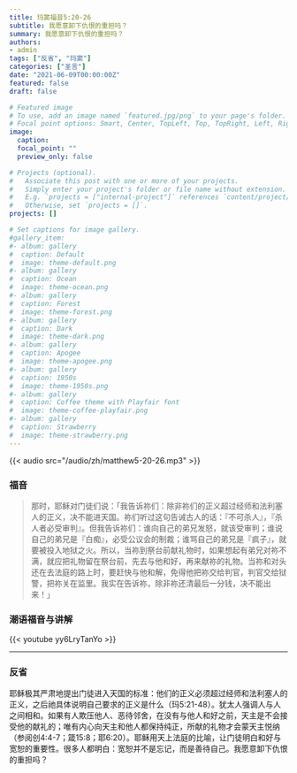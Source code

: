 ```yaml
---
title: 玛窦福音5:20-26
subtitle: 我愿意卸下仇恨的重担吗？
summary: 我愿意卸下仇恨的重担吗？
authors:
- admin
tags: ["反省", "玛窦"]
categories: ["圣言"]
date: "2021-06-09T00:00:00Z"
featured: false
draft: false

# Featured image
# To use, add an image named `featured.jpg/png` to your page's folder.
# Focal point options: Smart, Center, TopLeft, Top, TopRight, Left, Right, BottomLeft, Bottom, BottomRight
image:
  caption:
  focal_point: ""
  preview_only: false

# Projects (optional).
#   Associate this post with one or more of your projects.
#   Simply enter your project's folder or file name without extension.
#   E.g. `projects = ["internal-project"]` references `content/project/deep-learning/index.md`.
#   Otherwise, set `projects = []`.
projects: []

# Set captions for image gallery.
#gallery_item:
#- album: gallery
#  caption: Default
#  image: theme-default.png
#- album: gallery
#  caption: Ocean
#  image: theme-ocean.png
#- album: gallery
#  caption: Forest
#  image: theme-forest.png
#- album: gallery
#  caption: Dark
#  image: theme-dark.png
#- album: gallery
#  caption: Apogee
#  image: theme-apogee.png
#- album: gallery
#  caption: 1950s
#  image: theme-1950s.png
#- album: gallery
#  caption: Coffee theme with Playfair font
#  image: theme-coffee-playfair.png
#- album: gallery
#  caption: Strawberry
#  image: theme-strawberry.png
---
```


{{< audio src="/audio/zh/matthew5-20-26.mp3" >}}

### 福音
> 那时，耶稣对门徒们说：「我告诉祢们：除非祢们的正义超过经师和法利塞人的正义，决不能进天国。祢们听过这句告诫古人的话：『不可杀人』，『杀人者必受审判』。但我告诉祢们：谁向自己的弟兄发怒，就该受审判；谁说自己的弟兄是『白痴』，必受公议会的制裁；谁骂自己的弟兄是『疯子』，就要被投入地狱之火。所以，当祢到祭台前献礼物时，如果想起有弟兄对祢不满，就应把礼物留在祭台前，先去与他和好，再来献祢的礼物。当祢和对头还在去法庭的路上时，要赶快与他和解，免得他把祢交给判官，判官交给狱警，把祢关在监里。我实在告诉祢，除非祢还清最后一分钱，决不能出来！」


### 潮语福音与讲解
{{< youtube yy6LryTanYo >}}

---
### 反省
耶稣极其严肃地提出门徒进入天国的标准：他们的正义必须超过经师和法利塞人的正义，之后祂具体说明自己要求的正义是什么（玛5:21-48）。犹太人强调人与人之间相和。如果有人欺压他人、恶待邻舍，在没有与他人和好之前，天主是不会接受他的献礼的；唯有内心向天主和他人都保持纯正，所献的礼物才会蒙天主悦纳（参阅创4:4-7；箴15:8；耶6:20）。耶稣用天上法庭的比喻，让门徒明白和好与宽恕的重要性。很多人都明白：宽恕并不是忘记，而是善待自己。我愿意卸下仇恨的重担吗？
